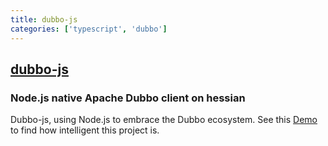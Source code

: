 ```yaml
---
title: dubbo-js
categories: ['typescript', 'dubbo']
---
```

## [dubbo-js](https://github.com/apache/dubbo-js)

### Node.js native Apache Dubbo client on hessian


Dubbo-js, using Node.js to embrace the Dubbo ecosystem. See this [Demo](https://github.com/apache/dubbo-js) to find how intelligent this project is.
